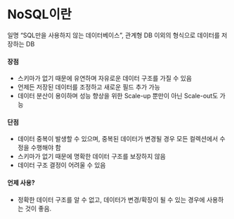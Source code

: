 # NoSQL이란

일명 “SQL만을 사용하지 않는 데이터베이스”, 관계형 DB 이외의 형식으로 데이터를 저장하는 DB  

#### 장점
- 스키마가 없기 때문에 유연하며 자유로운 데이터 구조를 가질 수 있음
- 언제든 저장된 데이터를 조정하고 새로운 필드 추가 가능
- 데이터 분산이 용이하며 성능 향상을 위한 Scale-up 뿐만이 아닌 Scale-out도 가능

#### 단점 
- 데이터 중복이 발생할 수 있으며, 중복된 데이터가 변경될 경우 모든 컬렉션에서 수정을 수행해야 함
- 스키마가 없기 때문에 명확한 데이터 구조를 보장하지 않음
- 데이터 구조 결정이 어려울 수 있음

#### 언제 사용? 
- 정확한 데이터 구조를 알 수 없고, 데이터가 변경/확장이 될 수 있는 경우에 사용하는 것이 좋음. 
